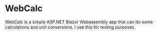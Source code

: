# WebCalc

WebCalc is a simple ASP.NET Blazor Webassembly app that can do some calculations and unit conversions. I use this for testing purposes.